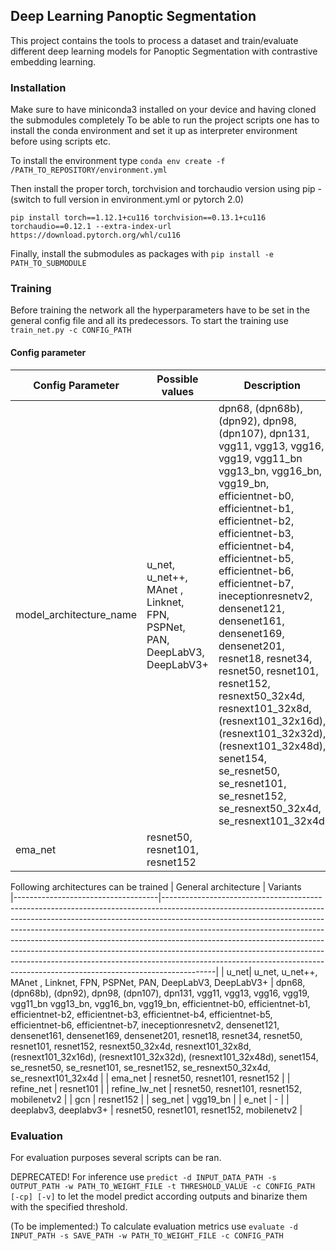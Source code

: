 ## Deep Learning Panoptic Segmentation
This project contains the tools to process a dataset and train/evaluate different deep learning models for Panoptic Segmentation with contrastive embedding learning.

### Installation
Make sure to have miniconda3 installed on your device and having cloned the submodules completely
To be able to run the project scripts one has to install the conda environment and set it up as interpreter environment before using scripts etc.

To install the environment type 
`conda env create -f /PATH_TO_REPOSITORY/environment.yml`

Then install the proper torch, torchvision and torchaudio version using pip - (switch to full version in environment.yml or pytorch 2.0) 

`pip install torch==1.12.1+cu116 torchvision==0.13.1+cu116 torchaudio==0.12.1 --extra-index-url https://download.pytorch.org/whl/cu116`

Finally, install the submodules as packages with
`pip install -e PATH_TO_SUBMODULE`

### Training
Before training the network all the hyperparameters have to be set in the general config file and all its predecessors. To start the training use `train_net.py -c CONFIG_PATH` 

#### Config parameter

| Config Parameter | Possible values | Description                                                                                                                                                                                                                                                                                                                                                                                                                                                                                                                                           
|-----------------------------------|-------------|----------------|
|model_architecture_name| u_net, u_net++, MAnet , Linknet, FPN, PSPNet, PAN, DeepLabV3, DeepLabV3+ | dpn68, (dpn68b), (dpn92), dpn98, (dpn107), dpn131, vgg11, vgg13, vgg16, vgg19, vgg11_bn vgg13_bn, vgg16_bn, vgg19_bn, efficientnet-b0, efficientnet-b1, efficientnet-b2, efficientnet-b3, efficientnet-b4, efficientnet-b5, efficientnet-b6, efficientnet-b7, ineceptionresnetv2, densenet121, densenet161, densenet169, densenet201, resnet18, resnet34, resnet50, resnet101, resnet152, resnext50_32x4d, resnext101_32x8d, (resnext101_32x16d), (resnext101_32x32d), (resnext101_32x48d), senet154, se_resnet50, se_resnet101, se_resnet152, se_resnext50_32x4d, se_resnext101_32x4d    |
| ema_net                            | resnet50, resnet101, resnet152                                                                                                                                                                                       

Following architectures can be trained
| General architecture             | Variants                                                                                                                                                                                                                                                                                                                                                                                                                                                                                                                                          
|------------------------------------|-------------------------------------------------------------------------------------------------------------------------------------------------------------------------------------------------------------------------------------------------------------------------------------------------------------------------------------------------------------------------------------------------------------------------------------------------------------------------------------------------------------------------------------------------------------------------------|
| u_net|  u_net, u_net++, MAnet , Linknet, FPN, PSPNet, PAN, DeepLabV3, DeepLabV3+ | dpn68, (dpn68b), (dpn92), dpn98, (dpn107), dpn131, vgg11, vgg13, vgg16, vgg19, vgg11_bn vgg13_bn, vgg16_bn, vgg19_bn, efficientnet-b0, efficientnet-b1, efficientnet-b2, efficientnet-b3, efficientnet-b4, efficientnet-b5, efficientnet-b6, efficientnet-b7, ineceptionresnetv2, densenet121, densenet161, densenet169, densenet201, resnet18, resnet34, resnet50, resnet101, resnet152, resnext50_32x4d, resnext101_32x8d, (resnext101_32x16d), (resnext101_32x32d), (resnext101_32x48d), senet154, se_resnet50, se_resnet101, se_resnet152, se_resnext50_32x4d, se_resnext101_32x4d    |
| ema_net                            | resnet50, resnet101, resnet152                                                                                                                                                                                                                                                                                                                                                                                                                                                                                                                                                |
| refine_net                         | resnet101                                                                                                                                                                                                                                                                                                                                                                                                                                                                                                                                                                     |
| refine_lw_net            | resnet50, resnet101, resnet152, mobilenetv2                                                                                                                                                                                                                                                                                                                                                                                                                                                                                                                                   |
| gcn                                | resnet152                                                                                                                                                                                                                                                                                                                                                                                                                                                                                                                                                                     |
| seg_net                            | vgg19_bn                                                                                                                                                                                                                                                                                                                                                                                                                                                                                                                                                                      |
| e_net                              | -                                                                                                                                                                                                                                                                                                                                                                                                                                                                                                                                                                             |
| deeplabv3, deeplabv3+              | resnet50, resnet101, resnet152, mobilenetv2                                                                                                                                                                                                                                                                                                                                                                                                                                                                                                                                              |

### Evaluation
For evaluation purposes several scripts can be ran.

DEPRECATED!
For inference use `predict -d INPUT_DATA_PATH -s OUTPUT_PATH -w PATH_TO_WEIGHT_FILE -t THRESHOLD_VALUE -c CONFIG_PATH [-cp] [-v]` to let the model predict according outputs and binarize them with the specified threshold.

(To be implemented:)
To calculate evaluation metrics use `evaluate -d INPUT_PATH -s SAVE_PATH -w PATH_TO_WEIGHT_FILE -c CONFIG_PATH`
